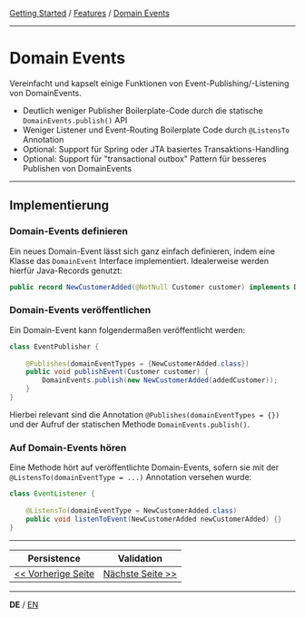 [Getting Started](../index_de.md) / [Features](../guides/features_de.md) / [Domain Events](domain_events_de.md)

---

# Domain Events
Vereinfacht und kapselt einige Funktionen von Event-Publishing/-Listening von DomainEvents.

-   Deutlich weniger Publisher Boilerplate-Code durch die statische  `DomainEvents.publish()`  API
-   Weniger Listener und Event-Routing Boilerplate Code durch  `@ListensTo`  Annotation
-   Optional: Support für Spring oder JTA basiertes Transaktions-Handling
-   Optional: Support für "transactional outbox" Pattern für besseres Publishen von DomainEvents

---

## Implementierung 

### Domain-Events definieren
Ein neues Domain-Event lässt sich ganz einfach definieren, indem eine Klasse das `DomainEvent` Interface implementiert.
Idealerweise werden hierfür Java-Records genutzt:

```Java
public record NewCustomerAdded(@NotNull Customer customer) implements DomainEvent {}
```

### Domain-Events veröffentlichen
Ein Domain-Event kann folgendermaßen veröffentlicht werden:

```Java
class EventPublisher {
    
    @Publishes(domainEventTypes = {NewCustomerAdded.class})
    public void publishEvent(Customer customer) {
        DomainEvents.publish(new NewCustomerAdded(addedCustomer));
    }
}
```

Hierbei relevant sind die Annotation `@Publishes(domainEventTypes = {})` und der Aufruf der statischen
Methode `DomainEvents.publish()`.

### Auf Domain-Events hören
Eine Methode hört auf veröffentlichte Domain-Events, sofern sie mit der `@ListensTo(domainEventType = ...)`
Annotation versehen wurde:

```Java
class EventListener {
    
    @ListensTo(domainEventType = NewCustomerAdded.class)
    public void listenToEvent(NewCustomerAdded newCustomerAdded) {}
}
```

---

|            **Persistence**             |               **Validation**                |
|:--------------------------------------:|:-------------------------------------------:|
| [<< Vorherige Seite](persistence_de.md) | [Nächste Seite >>](validation_support_de.md) |

---

**DE** / [EN](../../english/features/validation_support_en.md)
